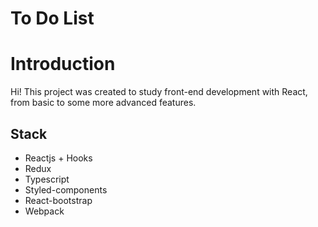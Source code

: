# To Do List

# Introduction

Hi! This project was created to study front-end development with React, from basic to some more advanced features. 

## Stack

- Reactjs + Hooks
- Redux
- Typescript
- Styled-components
- React-bootstrap
- Webpack
